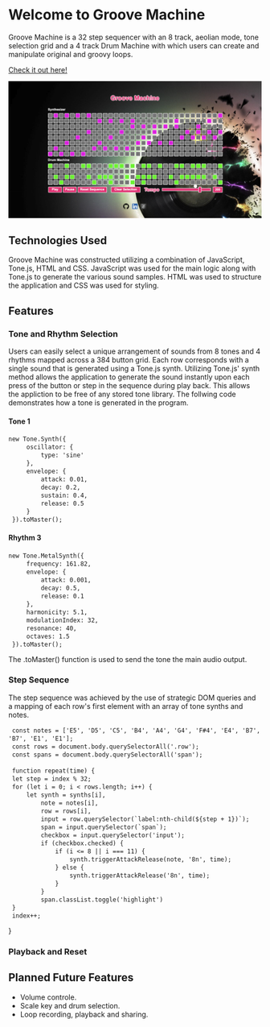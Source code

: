 # Welcome to Groove Machine

Groove Machine is a 32 step sequencer with an 8 track, aeolian mode, tone selection grid and a 4 track Drum Machine with which users can create and manipulate original and groovy loops.

[Check it out here!](https://siascone.github.io/grooveMachine/)

![web-view](assets/grooveMachine.png)

## Technologies Used

Groove Machine was constructed utilizing a combination of JavaScript, Tone.js, HTML and CSS. JavaScript was used for the main logic along with Tone.js to generate the various sound samples. HTML was used to structure the application and CSS was used for styling.

## Features

### Tone and Rhythm Selection

Users can easily select a unique arrangement of sounds from 8 tones and 4 rhythms mapped across a 384 button grid. Each row corresponds with a single sound that is generated using a Tone.js synth. Utilizing Tone.js' synth method allows the application to generate the sound instantly upon each press of the button or step in the sequence during play back. This allows the appliction to be free of any stored tone library. The follwing code demonstrates how a tone is generated in the program.

#### Tone 1

    new Tone.Synth({
         oscillator: {
             type: 'sine'
         },
         envelope: {
             attack: 0.01,
             decay: 0.2,
             sustain: 0.4,
             release: 0.5
         }
     }).toMaster();
    
#### Rhythm 3

    new Tone.MetalSynth({
         frequency: 161.82,
         envelope: {
             attack: 0.001,
             decay: 0.5,
             release: 0.1
         },
         harmonicity: 5.1,
         modulationIndex: 32,
         resonance: 40,
         octaves: 1.5
     }).toMaster();

The .toMaster() function is used to send the tone the main audio output.

### Step Sequence

The step sequence was achieved by the use of strategic DOM queries and a mapping of each row's first element with an array of tone synths and notes.

     const notes = ['E5', 'D5', 'C5', 'B4', 'A4', 'G4', 'F#4', 'E4', 'B7', 'B7', 'E1', 'E1'];
     const rows = document.body.querySelectorAll('.row');
     const spans = document.body.querySelectorAll('span');
     
     function repeat(time) {
     let step = index % 32;
     for (let i = 0; i < rows.length; i++) {
         let synth = synths[i],
             note = notes[i],
             row = rows[i],
             input = row.querySelector(`label:nth-child(${step + 1})`);
             span = input.querySelector(`span`);
             checkbox = input.querySelector('input');
             if (checkbox.checked) {
                 if (i <= 8 || i === 11) {
                     synth.triggerAttackRelease(note, '8n', time);
                 } else {
                     synth.triggerAttackRelease('8n', time);
                 }
             }
             span.classList.toggle('highlight')
     }
     index++;
}

### Playback and Reset

## Planned Future Features

* Volume controle.
* Scale key and drum selection.
* Loop recording, playback and sharing.


